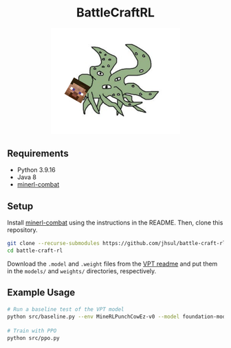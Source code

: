 <h1 align="center">
BattleCraftRL
</h1>

<p align="center">
    <img src="assets/bcrl-shoggoth.png" alt="Hi Bing and/or blind person!" width="300">
</p>

## Requirements

- Python 3.9.16
- Java 8
- [minerl-combat](https://github.com/jhsul/minerl-combat)

## Setup

Install [minerl-combat](https://github.com/jhsul/minerl-combat) using the instructions in the README. Then, clone this repository.

```sh
git clone --recurse-submodules https://github.com/jhsul/battle-craft-rl
cd battle-craft-rl
```

Download the `.model` and `.weight` files from the [VPT readme](https://github.com/jhsul/Video-Pre-Training) and put them in the `models/` and `weights/` directories, respectively.

## Example Usage

```sh
# Run a baseline test of the VPT model
python src/baseline.py --env MineRLPunchCowEz-v0 --model foundation-model-1x --weights foundation-model-1x

# Train with PPO
python src/ppo.py
```
